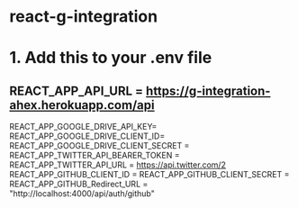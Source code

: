 # react-g-integration

# 1. Add this to your .env file

##  REACT_APP_API_URL = https://g-integration-ahex.herokuapp.com/api 
REACT_APP_GOOGLE_DRIVE_API_KEY=
REACT_APP_GOOGLE_DRIVE_CLIENT_ID=
REACT_APP_GOOGLE_DRIVE_CLIENT_SECRET = 
REACT_APP_TWITTER_API_BEARER_TOKEN = 
REACT_APP_TWITTER_API_URL = https://api.twitter.com/2
REACT_APP_GITHUB_CLIENT_ID =
REACT_APP_GITHUB_CLIENT_SECRET = 
REACT_APP_GITHUB_Redirect_URL = "http://localhost:4000/api/auth/github"
